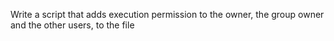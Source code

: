 Write a script that adds execution permission to the owner, the group owner and the other users, to the file
